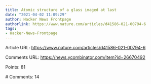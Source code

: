 ```yaml
---
title: Atomic structure of a glass imaged at last
date: "2021-04-02 11:09:29"
author: Hacker News Frontpage
authorlink: https://www.nature.com/articles/d41586-021-00794-6
tags:
- Hacker-News-Frontpage
---
```


<p>Article URL: <a href="https://www.nature.com/articles/d41586-021-00794-6">https://www.nature.com/articles/d41586-021-00794-6</a></p>
<p>Comments URL: <a href="https://news.ycombinator.com/item?id=26670492">https://news.ycombinator.com/item?id=26670492</a></p>
<p>Points: 81</p>
<p># Comments: 14</p>
